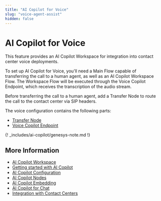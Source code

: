 ```yaml
---
title: "AI Copilot for Voice"
slug: "voice-agent-assist"
hidden: false
---
```


# AI Copilot for Voice

This feature provides an AI Copilot Workspace for integration into contact center voice deployments.

To set up AI Copilot for Voice, you'll need a Main Flow capable of transferring the call to a human agent, as well as an AI Copilot Workspace Flow. The Workspace Flow will be executed through the Voice Copilot Endpoint, which receives the transcription of the audio stream.

Before transferring the call to a human agent, add a Transfer Node to route the call to the contact center via SIP headers.

The voice configuration contains the following parts:

- [Transfer Node](transfer-node.md)
- [Voice Copilot Endpoint](../../ai/deploy/endpoint-reference/voice-copilot.md)

{! _includes/ai-copilot/genesys-note.md !}

## More Information

- [AI Copilot Workspace](../overview.md)
- [Getting started with AI Copilot](../getting-started.md)
- [AI Copilot Configuration](../configuration.md)
- [AI Copilot Nodes](../../ai/build/node-reference/ai-copilot/overview.md)
- [AI Copilot Embedding](../embedding.md)
- [AI Copilot for Chat](../chat.md)
- [Integration with Contact Centers](../contact-center-integration.md)